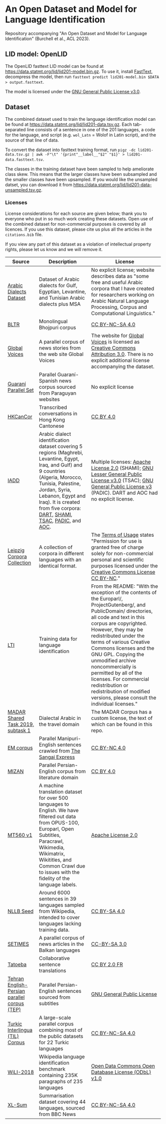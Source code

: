 # An Open Dataset and Model for Language Identification
Repository accompanying "An Open Dataset and Model for Language Identification" (Burchell et al., ACL 2023).

## LID model: OpenLID

The OpenLID fasttext LID model can be found at https://data.statmt.org/lid/lid201-model.bin.gz. To use it, install [FastText](https://fasttext.cc/), decompress the model, then run `fasttext predict lid201-model.bin $DATA > output.fasttext`.

The model is licensed under the [GNU General Public License v3.0](https://www.gnu.org/licenses/gpl-3.0.html).


## Dataset

The combined dataset used to train the language identification model can be found at https://data.statmt.org/lid/lid201-data.tsv.gz. Each tab-separated line consists of a sentence in one of the 201 languages, a code for the language, and script (e.g. `wol_Latn` = Wolof in Latin script), and the source of that line of data.

To convert the dataset into fasttext training format, run `pigz -dc lid201-data.tsv.gz | awk -F"\t" '{print"__label__"$2" "$1}' > lid201-data.fasttext.tsv`. 

The classes in the training dataset have been sampled to help ameliorate class skew. This means that the larger classes have been subsampled and the smaller classes have been upsampled. If you would like the unsampled datset, you can download it from https://data.statmt.org/lid/lid201-data-unsampled.tsv.gz. 

### Licenses

License considerations for each source are given below; thank you to everyone who put in so much work creating these datasets. Open use of the combined dataset for non-commercial purposes is covered by all licences. If you use this dataset, please cite us plus all the articles in the `citations.bib` file. 

If you view any part of this dataset as a violation of intellectual property rights, please let us know and we will remove it. 

| Source | Description | License |
|---|---|---|
|[Arabic Dialects Dataset](https://www.lancaster.ac.uk/staff/elhaj/corpora.html)| Dataset of Arabic dialects for Gulf, Egyptian, Levantine, and Tunisian Arabic dialects plus MSA|No explicit license; website describes data as "some free and useful Arabic corpora that I have created for researchers working on Arabic Natural Language Processing, Corpus and Computational Linguistics."|
|[BLTR](https://github.com/shashwatup9k/bho-resources)|Monolingual Bhojpuri corpus|[CC BY-NC-SA 4.0](https://creativecommons.org/licenses/by-nc-sa/4.0/)|
|[Global Voices](https://opus.nlpl.eu/GlobalVoices-v2015.php)|A parallel corpus of news stories from the web site Global Voices|The website for [Global Voices](https://globalvoices.org/) is licensed as [Creative Commons Attribution 3.0](https://creativecommons.org/licenses/by/3.0/). There is no explicit additional license accompanying the dataset.|
|[Guaraní Parallel Set](https://github.com/sgongora27/giossa-gongora-guarani-2021)|Parallel Guaraní-Spanish news corpus sourced from Paraguyan websites|No explicit license|
|[HKCanCor](https://github.com/fcbond/hkcancor)|Transcribed conversations in Hong Kong Cantonese|[CC BY 4.0](https://creativecommons.org/licenses/by/4.0/legalcode)|
|[IADD](https://github.com/JihadZa/IADD)|Arabic dialect identification dataset covering 5 regions (Maghrebi, Levantine, Egypt, Iraq, and Gulf) and 9 countries (Algeria, Morocco, Tunisia, Palestine, Jordan, Syria, Lebanon, Egypt and Iraq). It is created from five corpora: [DART](http://qufaculty.qu.edu.qa/telsay), [SHAMI](https://github.com/GU-CLASP/shami-corpus), [TSAC](https://github.com/fbougares/TSAC), [PADIC](https://sourceforge.net/projects/padic/), and [AOC](https://www.cs.jhu.edu/data-archive/AOC-2010/). | Multiple licenses: [Apache License 2.0](https://www.apache.org/licenses/LICENSE-2.0) (SHAMI); [GNU Lesser General Public License v3.0](https://github.com/fbougares/TSAC/blob/master/LICENSE) (TSAC); [GNU General Public License v3](https://www.gnu.org/licenses/gpl-3.0.en.html) (PADIC). DART and AOC had no explicit license.|
|[Leipzig Corpora Collection](https://wortschatz.uni-leipzig.de/en/download)|A collection of corpora in different languages with an identical format.|The [Terms of Usage](https://wortschatz.uni-leipzig.de/en/usage) states "Permission for use is granted free of charge solely for non-commercial personal and scientific purposes licensed under the [Creative Commons License CC BY-NC](https://creativecommons.org/licenses/by-nc/4.0/)."|
|[LTI](https://www.cs.cmu.edu/~ralf/langid.html)|Training data for language identification|From the README: "With the exception of the contents of the Europarl/, ProjectGutenberg/, and PublicDomain/ directories, all code and text in this corpus are copyrighted. However, they may be redistributed under the terms of various Creative Commons licenses and the GNU GPL.  Copying the unmodified archive noncommercially is permitted by all of the licenses. For commercial redistribution or redistribution of modified versions, please consult the individual licenses."|
|[MADAR Shared Task 2019, subtask 1](https://camel.abudhabi.nyu.edu/madar-shared-task-2019/)|Dialectal Arabic in the travel domain|The MADAR Corpus has a custom license, the text of which can be found in this repo.|
|[EM corpus](http://lepage-lab.ips.waseda.ac.jp/en/projects/meiteilon-manipuri-language-resources/)|Parallel Manipuri-English sentences crawled from [The Sangai Express](https://www.thesangaiexpress.com/)|[CC BY-NC 4.0](https://creativecommons.org/licenses/by-nc/4.0/)|
|[MIZAN](https://github.com/omidkashefi/Mizan)|Parallel Persian-English corpus from literature domain|[CC BY 4.0](https://creativecommons.org/licenses/by/4.0/)|
|[MT560 v1](https://opus.nlpl.eu/MT560.php)|A machine translation dataset for over 500 languages to English. We have filtered out data from OPUS-100, Europarl, Open Subtitles, Paracrawl, Wikimedia, Wikimatrix, Wikititles, and Common Crawl due to issues with the fidelity of the language labels. |[Apache License 2.0](https://www.apache.org/licenses/LICENSE-2.0)|
|[NLLB Seed](https://github.com/facebookresearch/flores/blob/main/nllb_seed/README.md)|Around 6000 sentences in 39 languages sampled from Wikipedia, intended to cover languages lacking training data.|[CC BY-SA 4.0](https://creativecommons.org/licenses/by-sa/4.0/)|
|[SETIMES](https://opus.nlpl.eu/SETIMES.php)|A parallel corpus of news articles in the Balkan languages|[CC-BY-SA 3.0](https://creativecommons.org/licenses/by-sa/3.0/)|
|[Tatoeba](https://opus.nlpl.eu/Tatoeba.php)|Collaborative sentence translations|[CC BY 2.0 FR](https://creativecommons.org/licenses/by/2.0/fr/)|
|[Tehran English-Persian parallel corpus (TEP)](https://opus.nlpl.eu/TEP.php)|Parallel Persian-English sentences sourced from subtitles|[GNU General Public License](https://www.gnu.org/licenses/gpl-3.0.html)|
|[Turkic Interlingua (TIL) Corpus](https://github.com/turkic-interlingua/til-mt)|A large-scale parallel corpus combining most of the public datasets for 22 Turkic languages|[CC BY-NC-SA 4.0](https://creativecommons.org/licenses/by-nc-sa/4.0/)|
|[WiLI-2018](https://zenodo.org/record/841984)|Wikipedia language identification benchmark containing 235K paragraphs of 235 languages|[Open Data Commons Open Database License (ODbL) v1.0](https://opendatacommons.org/licenses/odbl/1-0/)|
|[XL-Sum](https://github.com/csebuetnlp/xl-sum)|Summarisation dataset covering 44 languages, sourced from BBC News|[CC BY-NC-SA 4.0](https://creativecommons.org/licenses/by-nc-sa/4.0/)|
